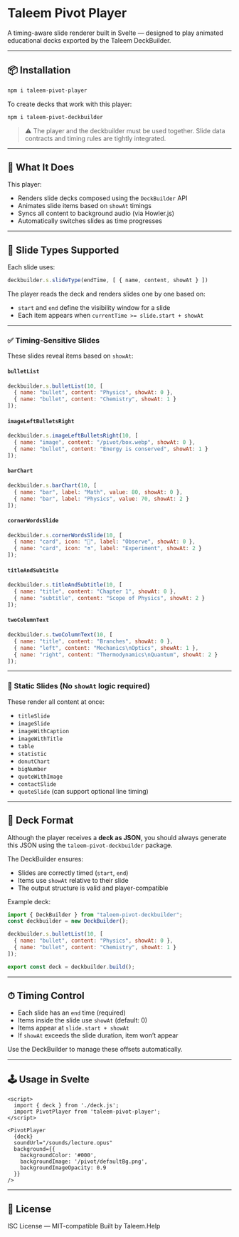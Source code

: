 
# Taleem Pivot Player

A timing-aware slide renderer built in Svelte — designed to play animated educational decks exported by the Taleem DeckBuilder.

---

## 📦 Installation

```bash
npm i taleem-pivot-player
````

To create decks that work with this player:

```bash
npm i taleem-pivot-deckbuilder
```

> ⚠️ The player and the deckbuilder must be used together. Slide data contracts and timing rules are tightly integrated.

---

## 🚀 What It Does

This player:

* Renders slide decks composed using the `DeckBuilder` API
* Animates slide items based on `showAt` timings
* Syncs all content to background audio (via Howler.js)
* Automatically switches slides as time progresses

---

## 🧱 Slide Types Supported

Each slide uses:

```js
deckbuilder.s.slideType(endTime, [ { name, content, showAt } ])
```

The player reads the deck and renders slides one by one based on:

* `start` and `end` define the visibility window for a slide
* Each item appears when `currentTime >= slide.start + showAt`

---

### ✅ Timing-Sensitive Slides

These slides reveal items based on `showAt`:

#### `bulletList`

```js
deckbuilder.s.bulletList(10, [
  { name: "bullet", content: "Physics", showAt: 0 },
  { name: "bullet", content: "Chemistry", showAt: 1 }
]);
```

#### `imageLeftBulletsRight`

```js
deckbuilder.s.imageLeftBulletsRight(10, [
  { name: "image", content: "/pivot/box.webp", showAt: 0 },
  { name: "bullet", content: "Energy is conserved", showAt: 1 }
]);
```

#### `barChart`

```js
deckbuilder.s.barChart(10, [
  { name: "bar", label: "Math", value: 80, showAt: 0 },
  { name: "bar", label: "Physics", value: 70, showAt: 2 }
]);
```

#### `cornerWordsSlide`

```js
deckbuilder.s.cornerWordsSlide(10, [
  { name: "card", icon: "🔭", label: "Observe", showAt: 0 },
  { name: "card", icon: "⚗️", label: "Experiment", showAt: 2 }
]);
```

#### `titleAndSubtitle`

```js
deckbuilder.s.titleAndSubtitle(10, [
  { name: "title", content: "Chapter 1", showAt: 0 },
  { name: "subtitle", content: "Scope of Physics", showAt: 2 }
]);
```

#### `twoColumnText`

```js
deckbuilder.s.twoColumnText(10, [
  { name: "title", content: "Branches", showAt: 0 },
  { name: "left", content: "Mechanics\nOptics", showAt: 1 },
  { name: "right", content: "Thermodynamics\nQuantum", showAt: 2 }
]);
```

---

### 📌 Static Slides (No `showAt` logic required)

These render all content at once:

* `titleSlide`
* `imageSlide`
* `imageWithCaption`
* `imageWithTitle`
* `table`
* `statistic`
* `donutChart`
* `bigNumber`
* `quoteWithImage`
* `contactSlide`
* `quoteSlide` (can support optional line timing)

---

## 🧩 Deck Format

Although the player receives a **deck as JSON**, you should always generate this JSON using the `taleem-pivot-deckbuilder` package.

The DeckBuilder ensures:

* Slides are correctly timed (`start`, `end`)
* Items use `showAt` relative to their slide
* The output structure is valid and player-compatible

Example deck:

```js
import { DeckBuilder } from "taleem-pivot-deckbuilder";
const deckbuilder = new DeckBuilder();

deckbuilder.s.bulletList(10, [
  { name: "bullet", content: "Physics", showAt: 0 },
  { name: "bullet", content: "Chemistry", showAt: 1 }
]);

export const deck = deckbuilder.build();
```

---

## ⏱ Timing Control

* Each slide has an `end` time (required)
* Items inside the slide use `showAt` (default: 0)
* Items appear at `slide.start + showAt`
* If `showAt` exceeds the slide duration, item won’t appear

Use the DeckBuilder to manage these offsets automatically.

---

## 🕹 Usage in Svelte

```svelte
<script>
  import { deck } from './deck.js';
  import PivotPlayer from 'taleem-pivot-player';
</script>

<PivotPlayer
  {deck}
  soundUrl="/sounds/lecture.opus"
  background={{
    backgroundColor: '#000',
    backgroundImage: '/pivot/defaultBg.png',
    backgroundImageOpacity: 0.9
  }}
/>
```

---

## 📣 License

ISC License — MIT-compatible
Built by Taleem.Help

